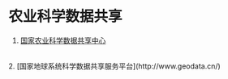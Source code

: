 # 农业科学数据共享

1. [国家农业科学数据共享中心](http://www.agridata.cn/)
<br>
2. [国家地球系统科学数据共享服务平台](http://www.geodata.cn/)
<br>